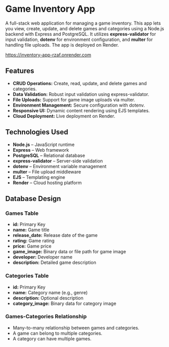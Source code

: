 # Game Inventory App

A full-stack web application for managing a game inventory. This app lets you view, create, update, and delete games and categories using a Node.js backend with Express and PostgreSQL. It utilizes **express-validator** for input validation, **dotenv** for environment configuration, and **multer** for handling file uploads. The app is deployed on Render.

https://inventory-app-rzaf.onrender.com


## Features

- **CRUD Operations:** Create, read, update, and delete games and categories.
- **Data Validation:** Robust input validation using express-validator.
- **File Uploads:** Support for game image uploads via multer.
- **Environment Management:** Secure configuration with dotenv.
- **Responsive UI:** Dynamic content rendering using EJS templates.
- **Cloud Deployment:** Live deployment on Render.

## Technologies Used

- **Node.js** – JavaScript runtime
- **Express** – Web framework
- **PostgreSQL** – Relational database
- **express-validator** – Server-side validation
- **dotenv** – Environment variable management
- **multer** – File upload middleware
- **EJS** – Templating engine
- **Render** – Cloud hosting platform

## Database Design

### Games Table
- **id:** Primary Key
- **name:** Game title
- **release_date:** Release date of the game
- **rating:** Game rating
- **price:** Game price
- **game_image:** Binary data or file path for game image
- **developer:** Developer name
- **description:** Detailed game description

### Categories Table
- **id:** Primary Key
- **name:** Category name (e.g., genre)
- **description:** Optional description
- **category_image:** Binary data for category image

### Games-Categories Relationship
- Many-to-many relationship between games and categories.
- A game can belong to multiple categories.
- A category can have multiple games.
